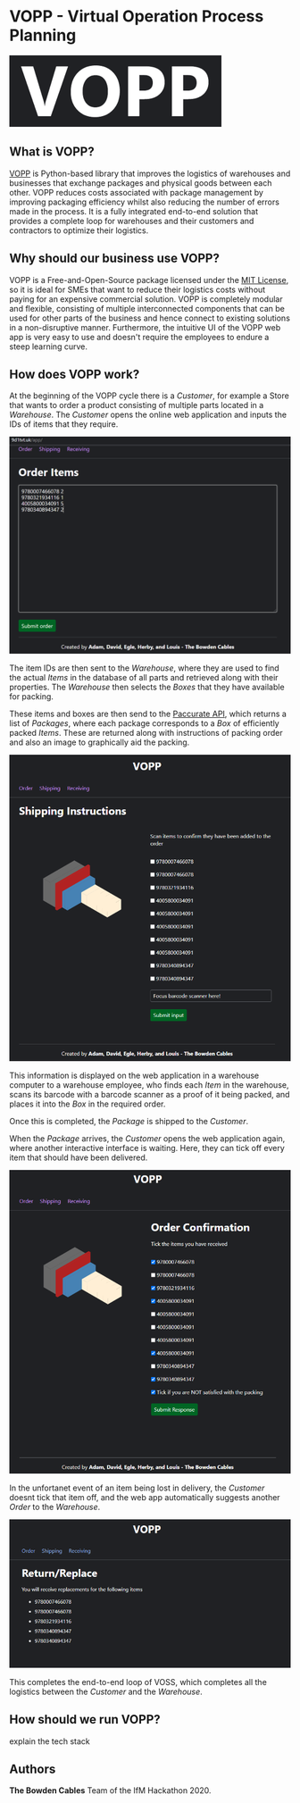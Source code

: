# VOPP - Virtual Operation Process Planning

![VOPP](https://github.com/kingeta/VOPP/raw/main/pack/images/vopp.PNG)

## What is VOPP?
[VOPP](https://github.com/kingeta/VOPP) is Python-based library that improves the logistics of warehouses and businesses that exchange packages and physical goods between each other. VOPP reduces costs associated with package management by improving packaging efficiency whilst also reducing the number of errors made in the process. It is a fully integrated end-to-end solution that provides a complete loop for warehouses and their customers and contractors to optimize their logistics.

## Why should our business use VOPP?
VOPP is a Free-and-Open-Source package licensed under the [MIT License](https://github.com/kingeta/VOPP/blob/main/LICENSE), so it is ideal for SMEs that want to reduce their logistics costs without paying for an expensive commercial solution. VOPP is completely modular and flexible, consisting of multiple interconnected components that can be used for other parts of the business and hence connect to existing solutions in a non-disruptive manner. Furthermore, the intuitive UI of the VOPP web app is very easy to use and doesn't require the employees to endure a steep learning curve. 

## How does VOPP work?
At the beginning of the VOPP cycle there is a _Customer_, for example a Store that wants to order a product consisting of multiple parts located in a _Warehouse_. The _Customer_ opens the online web application and inputs the IDs of items that they require.

![Customer_Order](https://github.com/kingeta/VOPP/raw/main/pack/images/Capture_input_order.PNG)

The item IDs are then sent to the _Warehouse_, where they are used to find the actual _Items_ in the database of all parts and retrieved along with their properties. The _Warehouse_ then selects the _Boxes_ that they have available for packing.

These items and boxes are then send to the [Paccurate API](https://paccurate.io/), which returns a list of _Packages_, where each package corresponds to a _Box_ of efficiently packed _Items_. These are returned along with instructions of packing order and also an image to graphically aid the packing.

![Packing](https://github.com/kingeta/VOPP/raw/main/pack/images/Capture_shipping_worker.PNG)

This information is displayed on the web application in a warehouse computer to a warehouse employee, who finds each _Item_ in the warehouse, scans its barcode with a barcode scanner as a proof of it being packed, and places it into the _Box_ in the required order.

Once this is completed, the _Package_ is shipped to the _Customer_.

When the _Package_ arrives, the _Customer_ opens the web application again, where another interactive interface is waiting. Here, they can tick off every item that should have been delivered.

![Order Arrived](https://github.com/kingeta/VOPP/raw/main/pack/images/Capture_receiver_end.PNG)

In the unfortanet event of an item being lost in delivery, the _Customer_ doesnt tick that item off, and the web app automatically suggests another _Order_ to the _Warehouse_.

![Refund](https://github.com/kingeta/VOPP/raw/main/pack/images/Capture_refund.PNG)

This completes the end-to-end loop of VOSS, which completes all the logistics between the _Customer_ and the _Warehouse_.

## How should we run VOPP?
explain the tech stack

## Authors
**The Bowden Cables** Team of the IfM Hackathon 2020.

